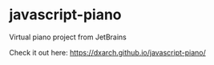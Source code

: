 # javascript-piano
Virtual piano project from JetBrains

Check it out here: https://dxarch.github.io/javascript-piano/
